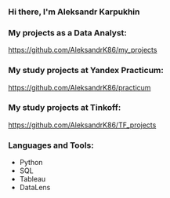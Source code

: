 ### Hi there, I'm Aleksandr Karpukhin

### My projects as a Data Analyst:

https://github.com/AleksandrK86/my_projects

### My study projects at Yandex Practicum:

https://github.com/AleksandrK86/practicum

### My study projects at Tinkoff:

https://github.com/AleksandrK86/TF_projects

### Languages and Tools:

* Python
* SQL
* Tableau
* DataLens
